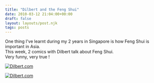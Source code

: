 ```yaml
---
title: "Dilbert and the Feng Shui"
date: 2010-03-12 21:04:00+00:00
draft: false
layout: layouts/post.njk
tags: posts
---
```


One thing I've learnt during my 2 years in Singapore is how Feng Shui is important in Asia.  
This week, 2 comics with Dilbert talk about Feng Shui.  
Very funny, very true !  
  
  
[![Dilbert.com](http://dilbert.com/dyn/str_strip/000000000/00000000/0000000/000000/80000/4000/500/84509/84509.strip.gif)
](http://dilbert.com/strips/comic/2010-03-12/)  
  
[![Dilbert.com](http://dilbert.com/dyn/str_strip/000000000/00000000/0000000/000000/80000/4000/500/84508/84508.strip.gif)
](http://dilbert.com/strips/comic/2010-03-11/)
